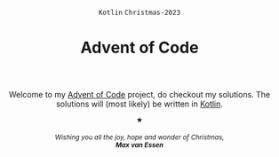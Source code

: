 <p align="center"><code>Kotlin</code> <code>Christmas-2023</code></p>
<p align="center">
<h1 align="center"><p>Advent of Code</p></h1>
<br />
<p align="center">Welcome to my <a href="https://adventofcode.com">Advent of Code</a> project, do checkout my solutions. The solutions will (most likely) be written in <a href="https://kotlinlang.org">Kotlin</a>.</p>

<p align="center"><sub>★</sub><br/><br/><i><sub>Wishing you all the joy, hope and wonder of Christmas,</sub><br/> <sub><strong>Max van Essen</strong></sub></i></p>
